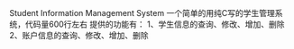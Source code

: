 Student Information Management System
一个简单的用纯C写的学生管理系统，代码量600行左右
提供的功能有：
1、学生信息的查询、修改、增加、删除
2、账户信息的查询、修改、增加、删除
